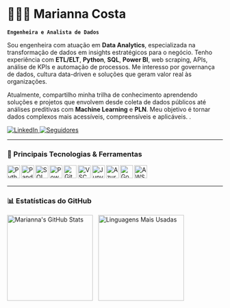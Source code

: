 # 👩🏻‍💻 Marianna Costa

**`Engenheira e Analista de Dados`**

Sou engenheira com atuação em **Data Analytics**, especializada na transformação de dados em insights estratégicos para o negócio. Tenho experiência com **ETL/ELT**, **Python**, **SQL**, **Power BI**, web scraping, APIs, análise de KPIs e automação de processos. Me interesso por governança de dados, cultura data-driven e soluções que geram valor real às organizações.

Atualmente, compartilho minha trilha de conhecimento aprendendo soluções e projetos que envolvem desde coleta de dados públicos até análises preditivas com **Machine Learning** e **PLN**. Meu objetivo é tornar dados complexos mais acessíveis, compreensíveis e aplicáveis.
.

<p align="left">
    <a href="https://www.linkedin.com/in/maricoxta">
        <img 
            alt="LinkedIn" 
            title="Conecte-se comigo no LinkedIn" 
            src="https://img.shields.io/badge/-LinkedIn-blue?style=for-the-badge&logo=linkedin&logoColor=white"
        />
    </a>
    <a href="https://github.com/maricoxta?tab=followers">
        <img 
            alt="Seguidores" 
            title="Me siga no GitHub" 
            src="https://custom-icon-badges.demolab.com/github/followers/maricoxta?color=236ad3&labelColor=1155ba&style=for-the-badge&logo=github&label=Seguidores&logoColor=white"
        />
    </a>
</p>

---

### 🧠 Principais Tecnologias & Ferramentas

<img align="left" alt="Python" title="Python" width="30px" src="https://cdn.jsdelivr.net/gh/devicons/devicon/icons/python/python-original.svg"/>
<img align="left" alt="Pandas" title="Pandas" width="30px" src="https://cdn.jsdelivr.net/gh/devicons/devicon/icons/pandas/pandas-original.svg"/>
<img align="left" alt="SQL" title="SQL" width="30px" src="https://cdn.jsdelivr.net/gh/devicons/devicon/icons/mysql/mysql-original.svg"/>
<img align="left" alt="Power BI" title="Power BI" width="30px" src="https://img.icons8.com/color/48/power-bi.png"/>
<img align="left" alt="Git" title="Git" width="30px" src="https://cdn.jsdelivr.net/gh/devicons/devicon/icons/git/git-original.svg"/>
<img align="left" alt="VSCode" title="Visual Studio Code" width="30px" src="https://cdn.jsdelivr.net/gh/devicons/devicon/icons/vscode/vscode-original.svg"/>
<img align="left" alt="Jupyter" title="Jupyter Notebook" width="30px" src="https://cdn.jsdelivr.net/gh/devicons/devicon/icons/jupyter/jupyter-original.svg"/>
<img align="left" alt="Azure" title="Microsoft Azure" width="30px" src="https://cdn.jsdelivr.net/gh/devicons/devicon/icons/azure/azure-original.svg"/>
<img align="left" alt="Google Cloud" title="Google Cloud Platform" width="30px" src="https://cdn.jsdelivr.net/gh/devicons/devicon/icons/googlecloud/googlecloud-original.svg"/>
<img align="left" alt="AWS" title="Amazon Web Services" width="30px" src="https://cdn.jsdelivr.net/gh/devicons/devicon/icons/amazonwebservices/amazonwebservices-original.svg"/>

<br/><br/>

---

### 📊 Estatísticas do GitHub

<p>
  <img 
    align="left" 
    alt="Marianna's GitHub Stats" 
    height="200" 
    style="padding-right: 10px;" 
    src="https://github-readme-stats.vercel.app/api?username=maricoxta&show_icons=true&theme=tokyonight&include_all_commits=true&locale=pt-br" 
  />

  <img 
    align="left" 
    alt="Linguagens Mais Usadas" 
    height="200" 
    src="https://github-readme-stats.vercel.app/api/top-langs/?username=maricoxta&theme=tokyonight&layout=compact&custom_title=Tecnologias&langs_count=8" 
  />
</p>
